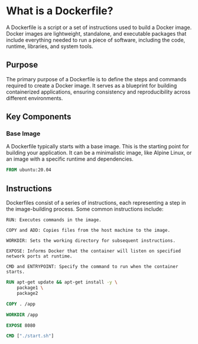 # What is a Dockerfile?

A Dockerfile is a script or a set of instructions used to build a Docker image. Docker images are lightweight, standalone, and executable packages that include everything needed to run a piece of software, including the code, runtime, libraries, and system tools.

## Purpose

The primary purpose of a Dockerfile is to define the steps and commands required to create a Docker image. It serves as a blueprint for building containerized applications, ensuring consistency and reproducibility across different environments.

## Key Components

### Base Image

A Dockerfile typically starts with a base image. This is the starting point for building your application. It can be a minimalistic image, like Alpine Linux, or an image with a specific runtime and dependencies.

```dockerfile
FROM ubuntu:20.04
```

## Instructions

Dockerfiles consist of a series of instructions, each representing a step in the image-building process. Some common instructions include:

`RUN: Executes commands in the image.`

`COPY and ADD: Copies files from the host machine to the image.`

`WORKDIR: Sets the working directory for subsequent instructions.`

`EXPOSE: Informs Docker that the container will listen on specified network ports at runtime.`

`CMD and ENTRYPOINT: Specify the command to run when the container starts.`

```dockerfile
RUN apt-get update && apt-get install -y \
    package1 \
    package2

COPY . /app

WORKDIR /app

EXPOSE 8080

CMD ["./start.sh"]
```
